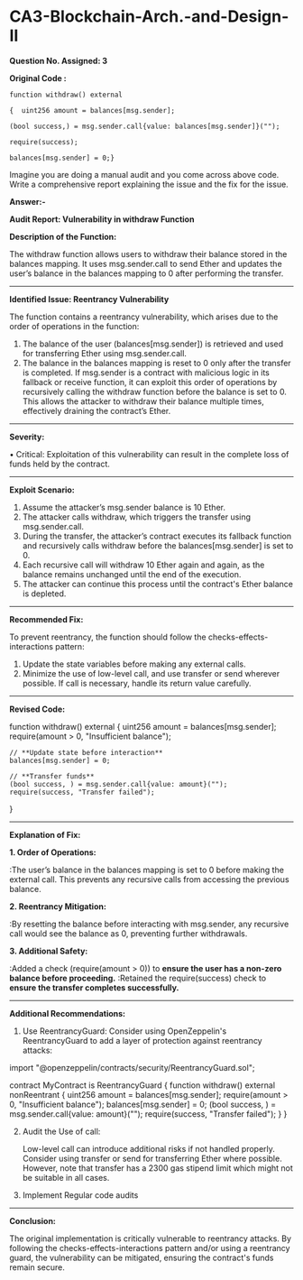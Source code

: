 # CA3-Blockchain-Arch.-and-Design-II

**Question No. Assigned: 3**

**Original Code :**


    function withdraw() external 

    {  uint256 amount = balances[msg.sender];
    
    (bool success,) = msg.sender.call{value: balances[msg.sender]}("");
    
    require(success);
    
    balances[msg.sender] = 0;}

Imagine you are doing a manual audit and you come across above code. Write a comprehensive report explaining the issue and the fix for the issue.

**Answer:-**

**Audit Report: Vulnerability in withdraw Function**

**Description of the Function:**

The withdraw function allows users to withdraw their balance stored in the balances mapping. It uses msg.sender.call to send Ether and updates the user’s balance in the balances mapping to 0 after performing the transfer.

________________________________________

**Identified Issue: Reentrancy Vulnerability**

The function contains a reentrancy vulnerability, which arises due to the order of operations in the function:
1.	The balance of the user (balances[msg.sender]) is retrieved and used for transferring Ether using msg.sender.call.
2.	The balance in the balances mapping is reset to 0 only after the transfer is completed.
If msg.sender is a contract with malicious logic in its fallback or receive function, it can exploit this order of operations by recursively calling the withdraw function before the balance is set to 0. This allows the attacker to withdraw their balance multiple times, effectively draining the contract’s Ether.

________________________________________

**Severity:**

•	Critical: Exploitation of this vulnerability can result in the complete loss of funds held by the contract.

________________________________________

**Exploit Scenario:**

1.	Assume the attacker’s msg.sender balance is 10 Ether.
2.	The attacker calls withdraw, which triggers the transfer using msg.sender.call.
3.	During the transfer, the attacker’s contract executes its fallback function and recursively calls withdraw before the balances[msg.sender] is set to 0.
4.	Each recursive call will withdraw 10 Ether again and again, as the balance remains unchanged until the end of the execution.
5.	The attacker can continue this process until the contract's Ether balance is depleted.
   
________________________________________

**Recommended Fix:**

To prevent reentrancy, the function should follow the checks-effects-interactions pattern:
1.	Update the state variables before making any external calls.
2.	Minimize the use of low-level call, and use transfer or send wherever possible. If call is necessary, handle its return value carefully.
   
________________________________________

**Revised Code:**

function withdraw() external {
    uint256 amount = balances[msg.sender];
    require(amount > 0, "Insufficient balance");

    // **Update state before interaction**
    balances[msg.sender] = 0;

    // **Transfer funds**
    (bool success, ) = msg.sender.call{value: amount}("");
    require(success, "Transfer failed");
}

________________________________________
**Explanation of Fix:**

**1.	Order of Operations:**

:The user’s balance in the balances mapping is set to 0 before making the external call. This prevents any recursive calls from accessing the previous balance.
 
**2.	Reentrancy Mitigation:**
   
:By resetting the balance before interacting with msg.sender, any recursive call would see the balance as 0, preventing further withdrawals.

**3.	Additional Safety:**

:Added a check (require(amount > 0)) to **ensure the user has a non-zero balance before proceeding.**
:Retained the require(success) check to **ensure the transfer completes successfully.**
________________________________________

**Additional Recommendations:**

1.	Use ReentrancyGuard: Consider using OpenZeppelin's ReentrancyGuard to add a layer of protection against reentrancy attacks:

import "@openzeppelin/contracts/security/ReentrancyGuard.sol";

contract MyContract is ReentrancyGuard {
    function withdraw() external nonReentrant {
        uint256 amount = balances[msg.sender];
        require(amount > 0, "Insufficient balance");
        balances[msg.sender] = 0;
        (bool success, ) = msg.sender.call{value: amount}("");
        require(success, "Transfer failed");
    }
}

2.	Audit the Use of call:
   
	Low-level call can introduce additional risks if not handled properly. Consider using transfer or send for transferring Ether where possible. However, note that transfer has a 2300 gas stipend limit which might not be suitable in all cases.

3.	Implement Regular code audits
________________________________________

**Conclusion:**

The original implementation is critically vulnerable to reentrancy attacks. By following the checks-effects-interactions pattern and/or using a reentrancy guard, the vulnerability can be mitigated, ensuring the contract's funds remain secure.

